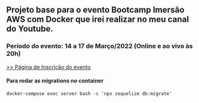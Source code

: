 ## Projeto base para o evento Bootcamp Imersão AWS com Docker que irei realizar no meu canal do Youtube.

### Período do evento: 14 a 17 de Março/2022 (Online e ao vivo às 20h)

[>> Página de Inscrição do evento](https://inscricao.imersaoaws.com.br)


#### Para rodar as migrations no container ####
```
docker-compose exec server bash -c 'npx sequelize db:migrate'
```